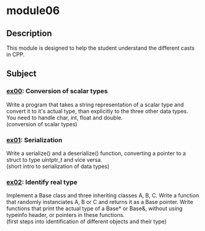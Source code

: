 # module06
## Description
This module is designed to help the student understand the different casts in CPP.
## Subject
### [ex00](https://github.com/pweinstock/CPP/tree/master/module06/ex00): Conversion of scalar types
Write a program that takes a string representation of a scalar type and convert it to it's actual type, than explicitly to the three other data types. You need to handle char, int, float and double.\
(conversion of scalar types)
### [ex01](https://github.com/pweinstock/CPP/tree/master/module06/ex01): Serialization
Write a serialize() and a deserialize() function, converting a pointer to a struct to type uintptr_t and vice versa.\
(short intro to serialization of data types)
### [ex02](https://github.com/pweinstock/CPP/tree/master/module06/ex02): Identify real type
Implement a Base class and three inheriting classes A, B, C. Write a function that randomly instanciates A, B or C and returns it as a Base pointer. Write functions that print the actual type of a Base* or Base&, without using typeinfo header, or pointers in these functions.\
(first steps into identification of different objects and their type)

